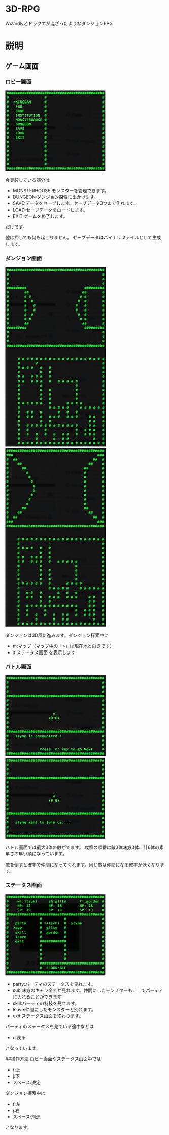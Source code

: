 # 3D-RPG
Wizardlyとドラクエが混ざったようなダンジョンRPG

# 説明

## ゲーム画面

### ロビー画面
![ロビー画面](loby.png)

今実装している部分は
- MONSTERHOUSE:モンスターを管理できます。
- DUNGEON:ダンジョン探索に出かけます。
- SAVE:データをセーブします。セーブデータ3つまで作れます。
- LOAD:セーブデータをロードします。
- EXIT:ゲームを終了します。

だけです。

他は押しても何も起こりません。
セーブデータはバイナリファイルとして生成します。

### ダンジョン画面
![ダンジョン画面1](dungeon1.png)
![ダンジョン画面2](dungeon2.png)

ダンジョンは3D風に進みます。ダンジョン探索中に
- m:マップ（マップ中の「>」は現在地と向きです）
- s:ステータス画面
を表示します

### バトル画面
![バトル画面1](battle1.png)
![バトル画面2](battle2.png)

バトル画面では最大3体の敵がでます。
攻撃の順番は敵3体味方3体、計6体の素早さの早い順になっています。

敵を倒すと確率で仲間になってくれます。同じ敵は仲間になる確率が低くなります。
### ステータス画面
![ステータス画面](status.png)

- party:パーティのステータスを見れます。
- sub:味方のキャラ全てが見れます。仲間にしたモンスターもここでパーティに入れることができます
- skill:パーティの特技を見れます。
- leave:仲間にしたモンスターと別れます。
- exit:ステータス画面を終わります。

パーティのステータスを見ている途中などは
- q:戻る

となっています。

##操作方法
ロビー画面やステータス画面中では
- f:上
- j:下
- スペース:決定

ダンジョン探索中は
- f:左
- j:右
- スペース:前進

となります。
